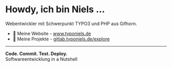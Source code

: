 # Howdy, ich bin Niels ...

Webentwickler mit Schwerpunkt TYPO3 und PHP aus Gifhorn.

- 🔭 Meine Website - www.typoniels.de
- 🌱 Meine Projekte - [gitlab.typoniels.de/explore](https://gitlab.typoniels.de/explore)

---

**Code. Commit. Test. Deploy.**<br>Softwareentwicklung in a Nutshell
